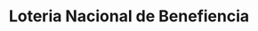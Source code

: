 ---
title: "Loteria Nacional de Benefiencia"
url: /panama/loteria-nacional-de-benefiencia/
shop: lotería
---